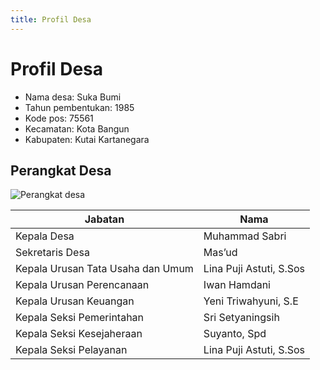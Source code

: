 ```yaml
---
title: Profil Desa
---
```

# Profil Desa

* Nama desa: Suka Bumi
* Tahun pembentukan: 1985
* Kode pos: 75561
* Kecamatan: Kota Bangun
* Kabupaten: Kutai Kartanegara

## Perangkat Desa

![Perangkat desa](/img/perangkat-desa.jpg)

| Jabatan                           | Nama                    |
| --------------------------------- | ----------------------- |
| Kepala Desa                       | Muhammad Sabri          |
| Sekretaris Desa                   | Mas’ud                  |
| Kepala Urusan Tata Usaha dan Umum | Lina Puji Astuti, S.Sos |
| Kepala Urusan Perencanaan         | Iwan Hamdani            |
| Kepala Urusan Keuangan            | Yeni Triwahyuni, S.E    |
| Kepala Seksi Pemerintahan         | Sri Setyaningsih        |
| Kepala Seksi Kesejaheraan         | Suyanto, Spd            |
| Kepala Seksi Pelayanan            | Lina Puji Astuti, S.Sos |

